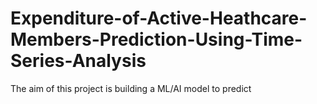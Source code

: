 # Expenditure-of-Active-Heathcare-Members-Prediction-Using-Time-Series-Analysis

The aim of this project is building a ML/AI model to predict 
